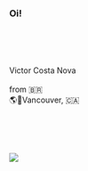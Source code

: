
### Oi! 

<br><br><br><br>
Victor Costa Nova
<br><br>
from 🇧🇷
<br>
🌎📍Vancouver, 🇨🇦
<br><br>
<br><br>








##
<div> 
 <a href="https://www.linkedin.com/in/victor-costa-nova/" target="_blank"><img src="https://img.shields.io/badge/-LinkedIn-%230077B5?style=for-the-badge&logo=linkedin&logoColor=white" target="_blank"></a>
 </div>




